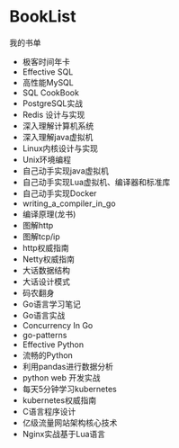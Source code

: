# BookList
我的书单
- 极客时间年卡
- Effective SQL
- 高性能MySQL
- SQL CookBook
- PostgreSQL实战
- Redis 设计与实现
- 深入理解计算机系统
- 深入理解java虚拟机
- Linux内核设计与实现
- Unix环境编程
- 自己动手实现java虚拟机
- 自己动手实现Lua虚拟机、编译器和标准库
- 自己动手实现Docker
- writing_a_compiler_in_go
- 编译原理(龙书)
- 图解http
- 图解tcp/ip
- http权威指南
- Netty权威指南
- 大话数据结构
- 大话设计模式
- 码农翻身
- Go语言学习笔记
- Go语言实战
- Concurrency In Go
- go-patterns
- Effective Python
- 流畅的Python
- 利用pandas进行数据分析
- python web 开发实战
- 每天5分钟学习kubernetes
- kubernetes权威指南
- C语言程序设计
- 亿级流量网站架构核心技术
- Nginx实战基于Lua语言


